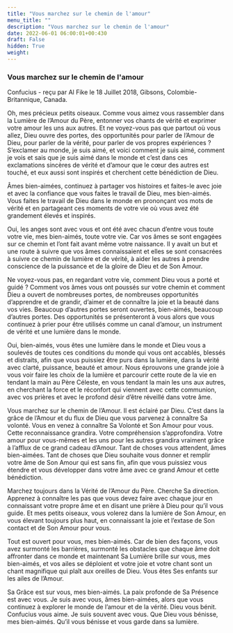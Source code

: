 ```yaml
---
title: "Vous marchez sur le chemin de l'amour"
menu_title: ""
description: "Vous marchez sur le chemin de l'amour"
date: 2022-06-01 06:00:01+00:430
draft: False
hidden: True
weight:
---
```

### Vous marchez sur le chemin de l'amour

Confucius - reçu par Al Fike le 18 Juillet 2018, Gibsons, Colombie-Britannique, Canada.

Oh, mes précieux petits oiseaux. Comme vous aimez vous rassembler dans la Lumière de l’Amour du Père, entonner vos chants de vérité et exprimer votre amour les uns aux autres. Et ne voyez-vous pas que partout où vous allez, Dieu ouvre des portes, des opportunités pour parler de l’Amour de Dieu, pour parler de la vérité, pour parler de vos propres expériences ? S’exclamer au monde, je suis aimé, et voici comment je suis aimé, comment je vois et sais que je suis aimé dans le monde et c’est dans ces exclamations sincères de vérité et d’amour que le cœur des autres est touché, et eux aussi sont inspirés et cherchent cette bénédiction de Dieu.

Âmes bien-aimées, continuez à partager vos histoires et faites-le avec joie et avec la confiance que vous faites le travail de Dieu, mes bien-aimés. Vous faites le travail de Dieu dans le monde en prononçant vos mots de vérité et en partageant ces moments de votre vie où vous avez été grandement élevés et inspirés.

Oui, les anges sont avec vous et ont été avec chacun d’entre vous toute votre vie, mes bien-aimés, toute votre vie. Car vos âmes se sont engagées sur ce chemin et l’ont fait avant même votre naissance. Il y avait un but et une route à suivre que vos âmes connaissaient et elles se sont consacrées à suivre ce chemin de lumière et de vérité, à aider les autres à prendre conscience de la puissance et de la gloire de Dieu et de Son Amour.

Ne voyez-vous pas, en regardant votre vie, comment Dieu vous a porté et guidé ? Comment vos âmes vous ont poussés sur votre chemin et comment Dieu a ouvert de nombreuses portes, de nombreuses opportunités d’apprendre et de grandir, d’aimer et de connaître la joie et la beauté dans vos vies. Beaucoup d’autres portes seront ouvertes, bien-aimés, beaucoup d’autres portes. Des opportunités se présenteront à vous alors que vous continuez à prier pour être utilisés comme un canal d’amour, un instrument de vérité et une lumière dans le monde.

Oui, bien-aimés, vous êtes une lumière dans le monde et Dieu vous a soulevés de toutes ces conditions du monde qui vous ont accablés, blessés et distraits, afin que vous puissiez être purs dans la lumière, dans la vérité avec clarté, puissance, beauté et amour. Nous éprouvons une grande joie à vous voir faire les choix de la lumière et parcourir cette route de la vie en tendant la main au Père Céleste, en vous tendant la main les uns aux autres, en cherchant la force et le réconfort qui viennent avec cette communion, avec vos prières et avec le profond désir d’être réveillé dans votre âme.

Vous marchez sur le chemin de l’Amour. Il est éclairé par Dieu. C’est dans la grâce de l’Amour et du flux de Dieu que vous parvenez à connaître Sa volonté. Vous en venez à connaître Sa Volonté et Son Amour pour vous. Cette reconnaissance grandira. Votre compréhension s’approfondira. Votre amour pour vous-mêmes et les uns pour les autres grandira vraiment grâce à l’afflux de ce grand cadeau d’Amour. Tant de choses vous attendent, âmes bien-aimées. Tant de choses que Dieu souhaite vous donner et remplir votre âme de Son Amour qui est sans fin, afin que vous puissiez vous étendre et vous développer dans votre âme avec ce grand Amour et cette bénédiction.

Marchez toujours dans la Vérité de l’Amour du Père. Cherche Sa direction. Apprenez à connaître les pas que vous devez faire avec chaque jour en connaissant votre propre âme et en disant une prière à Dieu pour qu’il vous guide. Et mes petits oiseaux, vous volerez dans la lumière de Son Amour, en vous élevant toujours plus haut, en connaissant la joie et l’extase de Son contact et de Son Amour pour vous.

Tout est ouvert pour vous, mes bien-aimés. Car de bien des façons, vous avez surmonté les barrières, surmonté les obstacles que chaque âme doit affronter dans ce monde et maintenant Sa Lumière brille sur vous, mes bien-aimés, et vos ailes se déploient et votre joie et votre chant sont un chant magnifique qui plaît aux oreilles de Dieu. Vous êtes Ses enfants sur les ailes de l’Amour.

Sa Grâce est sur vous, mes bien-aimés. La paix profonde de Sa Présence est avec vous. Je suis avec vous, âmes bien-aimées, alors que vous continuez à explorer le monde de l’amour et de la vérité. Dieu vous bénit. Confucius vous aime. Je suis souvent avec vous. Que Dieu vous bénisse, mes bien-aimés. Qu’il vous bénisse et vous garde dans sa lumière.
